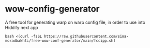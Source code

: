 # wow-config-generator
A free tool for generating warp on warp config file, in order to use into Hiddify next app

```
bash <(curl -fsSL https://raw.githubusercontent.com/sina-moradbakhti/free-wow-conf-generator/main/fccipp.sh)
```
